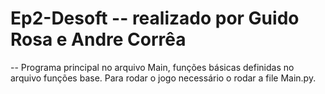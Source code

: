 # Ep2-Desoft -- realizado por Guido Rosa e Andre Corrêa
-- Programa principal no arquivo Main, funções básicas definidas no arquivo funções base. Para rodar o jogo necessário o rodar a file Main.py.
